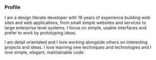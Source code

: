 ### Profile

I am a design literate developer with 18 years of experience building web sites and web applications, from small simple websites and services to large enterprise level systems. I focus on simple, usable interfaces and prefer to work by prototyping ideas.

I am detail orientated and I love working alongside others on interesting projects and ideas. I love learning new techniques and technologies and I love simple, elegant, maintainable code.
